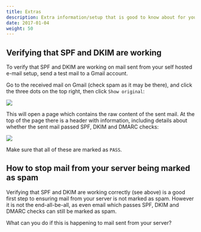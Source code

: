 ```yaml
---
title: Extras
description: Extra information/setup that is good to know about for your self hosted mail server.
date: 2017-01-04
weight: 50
---
```


## Verifying that SPF and DKIM are working

To verify that SPF and DKIM are working on mail sent from your self hosted e-mail setup, send a test mail to a Gmail account.

Go to the received mail on Gmail (check spam as it may be there), and click the three dots on the top right, then click `Show original`:

![](/docs/tutorials/email/test-email.png)

This will open a page which contains the raw content of the sent mail. At the top of the page there is a header with information, including details about whether the sent mail passed SPF, DKIM and DMARC checks:

![](/docs/tutorials/email/test-email-original.png)

Make sure that all of these are marked as `PASS`.

## How to stop mail from your server being marked as spam

Verifying that SPF and DKIM are working correctly (see above) is a good first step to ensuring mail from your server is not marked as spam. However it is not the end-all-be-all, as even email which passes SPF, DKIM and DMARC checks can still be marked as spam.

What can you do if this is happening to mail sent from your server?